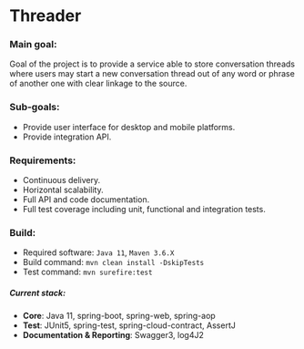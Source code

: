 # Threader

### Main goal:
 Goal of the project is to provide a service able to store conversation threads
 where users may start a new conversation thread out of any word or phrase 
 of another one with clear linkage to the source.

### Sub-goals:
- Provide user interface for desktop and mobile platforms.
- Provide integration API.

### Requirements:
- Continuous delivery.
- Horizontal scalability.
- Full API and code documentation.
- Full test coverage including unit, functional and integration tests.

### Build:
- Required software: `Java 11`, `Maven 3.6.X`
- Build command: `mvn clean install -DskipTests`
- Test command: `mvn surefire:test`

##### Current stack:
- **Core**: Java 11, spring-boot, spring-web, spring-aop
- **Test**: JUnit5, spring-test, spring-cloud-contract, AssertJ
- **Documentation & Reporting**: Swagger3, log4J2